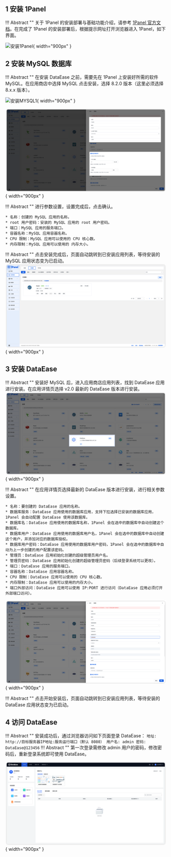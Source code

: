 ## 1 安装 1Panel

!!! Abstract ""
    关于 1Panel 的安装部署与基础功能介绍，请参考 [1Panel 官方文档](https://1panel.cn/docs/installation/online_installation/)。在完成了 1Panel 的安装部署后，根据提示网址打开浏览器进入 1Panel，如下界面。

![安装1Panel](../img/installation/1panel安装1.png){ width="900px" }

## 2 安装 MySQL 数据库

!!! Abstract ""
    在安装 DataEase 之前，需要先在 1Panel 上安装好所需的软件 MySQL。在应用商店中选择 MySQL 点击安装，选择 8.2.0 版本（这里必须选择 8.x.x 版本）。

![安装MYSQL1](../img/installation/1panel安装2.png){ width="900px" }

![安装MYSQL2](../img/installation/mysql参数设置.PNG){ width="900px" }

!!! Abstract ""
    进行参数设置，设置完成后，点击确认。

    * 名称：创建的 MySQL 应用的名称。
    * root 用户密码：安装的 MySQL 应用的 root 用户密码。
    * 端口：MySQL 应用的服务端口。
    * 容器名称：MySQL 应用容器名称。
    * CPU 限制：MySQL 应用可以使用的 CPU 核心数。
    * 内存限制：MySQL 应用可以使用的 内存大小。

!!! Abstract ""
    点击安装完成后，页面自动跳转到已安装应用列表，等待安装的 MySQL 应用状态变为已启动。
![MYSQL状态](../img/installation/mysql安装完成.png){ width="900px" }

## 3 安装 DataEase

!!! Abstract ""
    安装好 MySQL 后，进入应用商店应用列表，找到 DataEase 应用进行安装。在应用详情页选择 v2.0 最新的 DataEase 版本进行安装。
![安装DataEase](../img/installation/找到v2.png){ width="900px" }

!!! Abstract ""
    在应用详情页选择最新的 DataEase 版本进行安装，进行相关参数设置。

    * 名称：要创建的 DataEase 应用的名称。
    * 数据库服务：DataEase 应用使用的数据库应用，支持下拉选择已安装的数据库应用，1Panel 会自动配置 DataEase 使用该数据库。
    * 数据库名：DataEase 应用使用的数据库名称，1Panel 会在选中的数据库中自动创建这个数据库。
    * 数据库用户：DataEase 应用使用的数据库用户名，1Panel 会在选中的数据库中自动创建这个用户，并添加对应的数据库授权。
    * 数据库用户密码：DataEase 应用使用的数据库用户密码，1Panel 会在选中的数据库中自动为上一步创建的用户配置该密码。
    * 管理员：DataEase 应用初始化创建的超级管理员用户名。
    * 管理员密码：DataEase 应用初始化创建的超级管理员密码（后续登录系统可以更改）。
    * 端口：DataEase 应用的服务端口。
    * 容器名称：DataEase 应用容器名称。
    * CPU 限制：DataEase 应用可以使用的 CPU 核心数。
    * 内存限制：DataEase 应用可以使用的内存大小。
    * 端口外部访问：DataEase 应用可以使用 IP:PORT 进行访问（DataEase 应用必须打开外部端口访问）。

![DataEase参数设置](../img/installation/de参数设置.png){ width="900px" }

!!! Abstract ""
    点击开始安装后，页面自动跳转到已安装应用列表，等待安装的 DataEase 应用状态变为已启动。

## 4 访问 DataEase

!!! Abstract ""
    安装成功后，通过浏览器访问如下页面登录 DataEase：
    ```
    地址: http://目标服务器IP地址:服务运行端口（默认 8080）
    用户名: admin
    密码: DataEase@123456
    ```
!!! Abstract ""
    第一次登录需修改 admin 用户的密码，修改密码后，重新登录系统即可使用 DataEase。

![访问DataEase1](../img/installation/访问v2.png){ width="900px" }

